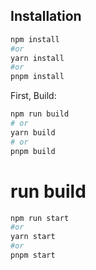 ## Installation

```bash
npm install
#or
yarn install
#or
pnpm install
```

First, Build:

```bash
npm run build
# or
yarn build
# or
pnpm build
```

# run build

```bash
npm run start
#or
yarn start
#or
pnpm start
```
